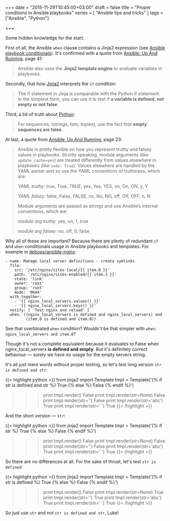 +++
date = "2015-11-29T10:45:00+03:00"
draft = false
title = "Proper conditions in Ansible playbooks"
series = [ "Ansible tips and tricks" ]
tags = ["Ansible", "Python"]

+++

Some hidden knowledge for the start:

First of all, the Ansible ```when``` clause contains a Jinja2 expression (see [Ansible playbook conditionals](http://docs.ansible.com/ansible/playbooks_conditionals.html)). It's confirmed with a quote from [Ansible: Up And Running](http://shop.oreilly.com/product/0636920035626.do), page 41:

> Ansible also uses the **Jinja2 template engine** to evaluate variables in playbooks.

Secondly, that how [Jinja2](http://jinja.pocoo.org/docs/dev/templates/) interprets the ```if``` condition:

> The if statement in Jinja is comparable with the Python if statement. In the simplest form, you can use it to test if **a variable is defined, not empty or not false**.

Third, a bit of truth about [Python](https://www.python.org/dev/peps/pep-0008/):
                  
> For sequences, (strings, lists, tuples), use the fact that **empty sequences are false**.

At last, a quote from [Ansible: Up And Running](http://shop.oreilly.com/product/0636920035626.do), page 23:

> Ansible is pretty flexible on how you represent truthy and falsey values in playbooks. Strictly speaking, module arguments (like ```update_cache=yes```) are treated differently from values elsewhere in playbooks (like ```sudo: True```). Values elsewhere are handled by the YAML parser and so use the YAML conventions of truthiness, which are:
>
> *YAML truthy:* true, True, TRUE, yes, Yes, YES, on, On, ON, y, Y
>
> *YAML falsey:* false, False, FALSE, no, No, NO, off, Off, OFF, n, N
>
> Module arguments are passed as strings and use Ansible’s internal conventions, which are:
>
> *module arg truthy:* yes, on, 1, true
>
> *module arg falsey:* no, off, 0, false

Why all of these are important? Because there are plenty of redundant ```if``` and ```when``` conditionals usage in Ansible playbooks and templates. For example in [debops/ansible-nginx](https://github.com/debops/ansible-nginx/blob/master/tasks/main.yml):

```
- name: Manage local server definitions - create symlinks
  file:
    src: '/etc/nginx/sites-local/{{ item.0 }}'
    path: '/etc/nginx/sites-enabled/{{ item.1 }}'
    state: 'link'
    owner: 'root'
    group: 'root'
    mode: '0644'
  with_together:
    - '{{ nginx_local_servers.values() }}'
    - '{{ nginx_local_servers.keys() }}'
  notify: [ 'Test nginx and reload' ]
  when: ((nginx_local_servers is defined and nginx_local_servers) and
         (item.0 is defined and item.0))
```

See that overbloated ```when``` condition? Wouldn't be that simpler with ```when: nginx_local_servers and item.0```?
 
Though it's not a complete equivalent because it evaluates to False when nginx_local_servers **is defined and empty**. But it's definitely correct behaviour — surely we have no usage for the empty servers string.
  
It's all just mere words without proper testing, so let's test long version ```str is defined and str```:

{{< highlight python >}}
from jinja2 import Template
tmpl = Template('{% if str is defined and str %} True {% else %} False {% endif %}')
>>> print tmpl.render()
 False 
>>> print tmpl.render(str=None)
 False 
>>> print tmpl.render(str='')
 False 
>>> print tmpl.render(str='abc')
 True 
>>> print tmpl.render(str=' ')
 True 
{{< /highlight >}}

And the short version — ```str```:

{{< highlight python >}}
from jinja2 import Template
tmpl = Template('{% if str %} True {% else %} False {% endif %}')
>>> print tmpl.render()
 False 
>>> print tmpl.render(str=None)
 False 
>>> print tmpl.render(str='')
 False 
>>> print tmpl.render(str='abc')
 True 
>>> print tmpl.render(str=' ')
 True 
{{< /highlight >}}

So there are no differences at all. For the sake of thrust, let's test ```str is defined```:

{{< highlight python >}}
from jinja2 import Template
tmpl = Template('{% if str is defined %} True {% else %} False {% endif %}')
>>> print tmpl.render()
 False 
>>> print tmpl.render(str=None)
 True 
>>> print tmpl.render(str='')
 True 
>>> print tmpl.render(str='abc')
 True 
>>> print tmpl.render(str=' ')
 True 
{{< /highlight >}}

So just use ```str``` and not ```str is defined and str```, Luke!
